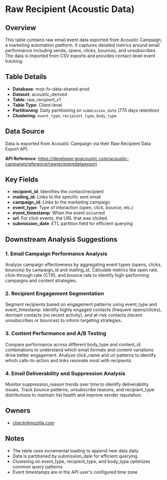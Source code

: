 # Raw Recipient (Acoustic Data)

## Overview

This table contains raw email event data exported from Acoustic Campaign, a marketing automation platform. It captures detailed metrics around email performance including sends, opens, clicks, bounces, and unsubscribes. The data is imported from CSV exports and provides contact-level event tracking.

## Table Details

- **Database**: moz-fx-data-shared-prod
- **Dataset**: acoustic_derived
- **Table**: raw_recipient_v1
- **Table Type**: Client-level
- **Partitioning**: Daily partitioning on `submission_date` (775 days retention)
- **Clustering**: `event_type`, `recipient_type`, `body_type`

## Data Source

Data is exported from Acoustic Campaign via their Raw Recipient Data Export API.

**API Reference**: https://developer.goacoustic.com/acoustic-campaign/reference/rawrecipientdataexport

## Key Fields

- **recipient_id**: Identifies the contact/recipient
- **mailing_id**: Links to the specific sent email
- **campaign_id**: Links to the marketing campaign
- **event_type**: Type of interaction (open, click, bounce, etc.)
- **event_timestamp**: When the event occurred
- **url**: For click events, the URL that was clicked
- **submission_date**: ETL partition field for efficient querying

## Downstream Analysis Suggestions

### 1. Email Campaign Performance Analysis
Analyze campaign effectiveness by aggregating event types (opens, clicks, bounces) by campaign_id and mailing_id. Calculate metrics like open rate, click-through rate (CTR), and bounce rate to identify high-performing campaigns and content strategies.

### 2. Recipient Engagement Segmentation
Segment recipients based on engagement patterns using event_type and event_timestamp. Identify highly engaged contacts (frequent opens/clicks), dormant contacts (no recent activity), and at-risk contacts (recent unsubscribes or bounces) to inform targeting strategies.

### 3. Content Performance and A/B Testing
Compare performance across different body_type and content_id combinations to understand which email formats and content variations drive better engagement. Analyze click_name and url patterns to identify which calls-to-action and links resonate most with recipients.

### 4. Email Deliverability and Suppression Analysis
Monitor suppression_reason trends over time to identify deliverability issues. Track bounce patterns, unsubscribe reasons, and recipient_type distributions to maintain list health and improve sender reputation.

## Owners

- cbeck@mozilla.com

## Notes

- The table uses incremental loading to append new data daily
- Data is partitioned by submission_date for efficient querying
- Clustering on event_type, recipient_type, and body_type optimizes common query patterns
- Event timestamps are in the API user's configured time zone
